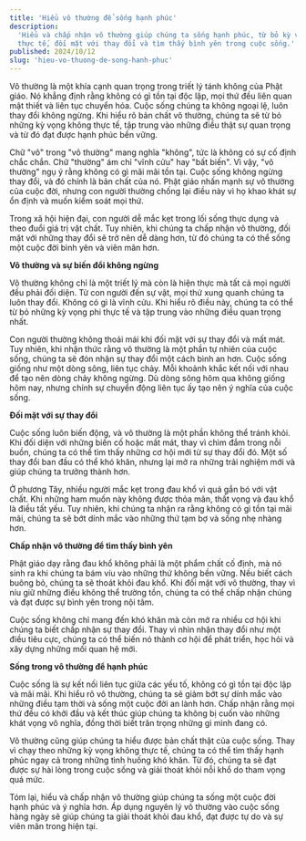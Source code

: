 ```yaml
---
title: 'Hiểu vô thường để sống hạnh phúc'
description:
  'Hiểu và chấp nhận vô thường giúp chúng ta sống hạnh phúc, từ bỏ kỳ vọng không
  thực tế, đối mặt với thay đổi và tìm thấy bình yên trong cuộc sống.'
published: 2024/10/12
slug: 'hieu-vo-thuong-de-song-hanh-phuc'
---
```


Vô thường là một khía cạnh quan trọng trong triết lý tánh không của Phật giáo.
Nó khẳng định rằng không có gì tồn tại độc lập, mọi thứ đều liên quan mật thiết
và liên tục chuyển hóa. Cuộc sống chúng ta không ngoại lệ, luôn thay đổi không
ngừng. Khi hiểu rõ bản chất vô thường, chúng ta sẽ từ bỏ những kỳ vọng không
thực tế, tập trung vào những điều thật sự quan trọng và từ đó đạt được hạnh phúc
bền vững.

Chữ "vô" trong "vô thường" mang nghĩa "không", tức là không có sự cố định chắc
chắn. Chữ "thường" ám chỉ "vĩnh cửu" hay "bất biến". Vì vậy, "vô thường" ngụ ý
rằng không có gì mãi mãi tồn tại. Cuộc sống không ngừng thay đổi, và đó chính là
bản chất của nó. Phật giáo nhấn mạnh sự vô thường của cuộc đời, nhưng con người
thường chống lại điều này vì họ khao khát sự ổn định và muốn kiểm soát mọi thứ.

Trong xã hội hiện đại, con người dễ mắc kẹt trong lối sống thực dụng và theo
đuổi giá trị vật chất. Tuy nhiên, khi chúng ta chấp nhận vô thường, đối mặt với
những thay đổi sẽ trở nên dễ dàng hơn, từ đó chúng ta có thể sống một cuộc đời
bình yên và viên mãn hơn.

**Vô thường và sự biến đổi không ngừng**

Vô thường không chỉ là một triết lý mà còn là hiện thực mà tất cả mọi người đều
phải đối diện. Từ con người đến sự vật, mọi thứ xung quanh chúng ta luôn thay
đổi. Không có gì là vĩnh cửu. Khi hiểu rõ điều này, chúng ta có thể từ bỏ những
kỳ vọng phi thực tế và tập trung vào những điều quan trọng nhất.

Con người thường không thoải mái khi đối mặt với sự thay đổi và mất mát. Tuy
nhiên, khi nhận thức rằng vô thường là một phần tự nhiên của cuộc sống, chúng ta
sẽ đón nhận sự thay đổi một cách bình an hơn. Cuộc sống giống như một dòng sông,
liên tục chảy. Mỗi khoảnh khắc kết nối với nhau để tạo nên dòng chảy không
ngừng. Dù dòng sông hôm qua không giống hôm nay, nhưng chính sự chuyển động liên
tục ấy tạo nên ý nghĩa của cuộc sống.

**Đối mặt với sự thay đổi**

Cuộc sống luôn biến động, và vô thường là một phần không thể tránh khỏi. Khi đối
diện với những biến cố hoặc mất mát, thay vì chìm đắm trong nỗi buồn, chúng ta
có thể tìm thấy những cơ hội mới từ sự thay đổi đó. Một số thay đổi ban đầu có
thể khó khăn, nhưng lại mở ra những trải nghiệm mới và giúp chúng ta trưởng
thành hơn.

Ở phương Tây, nhiều người mắc kẹt trong đau khổ vì quá gắn bó với vật chất. Khi
những ham muốn này không được thỏa mãn, thất vọng và đau khổ là điều tất yếu.
Tuy nhiên, khi chúng ta nhận ra rằng không có gì tồn tại mãi mãi, chúng ta sẽ
bớt dính mắc vào những thứ tạm bợ và sống nhẹ nhàng hơn.

**Chấp nhận vô thường để tìm thấy bình yên**

Phật giáo dạy rằng đau khổ không phải là một phẩm chất cố định, mà nó sinh ra
khi chúng ta bám víu vào những thứ không bền vững. Nếu biết cách buông bỏ, chúng
ta sẽ thoát khỏi đau khổ. Khi đối mặt với vô thường, thay vì níu giữ những điều
không thể trường tồn, chúng ta có thể chấp nhận chúng và đạt được sự bình yên
trong nội tâm.

Cuộc sống không chỉ mang đến khó khăn mà còn mở ra nhiều cơ hội khi chúng ta
biết chấp nhận sự thay đổi. Thay vì nhìn nhận thay đổi như một điều tiêu cực,
chúng ta có thể biến nó thành cơ hội để phát triển, học hỏi và xây dựng những
mối quan hệ mới.

**Sống trong vô thường để hạnh phúc**

Cuộc sống là sự kết nối liên tục giữa các yếu tố, không có gì tồn tại độc lập và
mãi mãi. Khi hiểu rõ vô thường, chúng ta sẽ giảm bớt sự dính mắc vào những điều
tạm thời và sống một cuộc đời an lành hơn. Chấp nhận rằng mọi thứ đều có khởi
đầu và kết thúc giúp chúng ta không bị cuốn vào những khát vọng vô nghĩa, đồng
thời biết trân trọng những gì mình đang có.

Vô thường cũng giúp chúng ta hiểu được bản chất thật của cuộc sống. Thay vì chạy
theo những kỳ vọng không thực tế, chúng ta có thể tìm thấy hạnh phúc ngay cả
trong những tình huống khó khăn. Từ đó, chúng ta sẽ đạt được sự hài lòng trong
cuộc sống và giải thoát khỏi nỗi khổ do tham vọng quá mức.

Tóm lại, hiểu và chấp nhận vô thường giúp chúng ta sống một cuộc đời hạnh phúc
và ý nghĩa hơn. Áp dụng nguyên lý vô thường vào cuộc sống hàng ngày sẽ giúp
chúng ta giải thoát khỏi đau khổ, đạt được tự do và sự viên mãn trong hiện tại.
